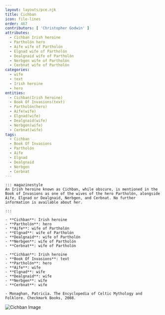 ```yaml
---
layout: layouts/pce.njk
title: Cichban
icon: file-lines
order: 467
contributors: [ 'Christopher Godwin' ]
attributes:
  - Cichban Irish heroine
  - Partholón hero
  - Aife wife of Partholón
  - Elgnad wife of Partholón
  - Dealgnaid wife of Partholón
  - Nerbgen wife of Partholón
  - Cerbnat wife of Partholón
categories:
  - wife
  - text
  - Irish heroine
  - hero
entities:
  - Cichban(Irish heroine)
  - Book Of Invasions(text)
  - Partholón(hero)
  - Aife(wife)
  - Elgnad(wife)
  - Dealgnaid(wife)
  - Nerbgen(wife)
  - Cerbnat(wife)
tags:
  - Cichban
  - Book Of Invasions
  - Partholón
  - Aife
  - Elgnad
  - Dealgnaid
  - Nerbgen
  - Cerbnat
---
```

``` tab [group1:Info]
::: magazinestyle
An Irish heroine known as Cichban, while obscure, is mentioned in the Book of Invasions as one of the wives of the hero Partholón, alongside Aife, Elgnad or Dealgnaid, Nerbgen, and Cerbnat. No further information is available about her.

:::
```
``` tab [group1:Attributes]
- **Cichban**: Irish heroine
- **Partholón**: hero
- **Aife**: wife of Partholón
- **Elgnad**: wife of Partholón
- **Dealgnaid**: wife of Partholón
- **Nerbgen**: wife of Partholón
- **Cerbnat**: wife of Partholón
```
``` tab [group1:Entities]
- **Cichban**: Irish heroine
- **Book Of Invasions**: text
- **Partholón**: hero
- **Aife**: wife
- **Elgnad**: wife
- **Dealgnaid**: wife
- **Nerbgen**: wife
- **Cerbnat**: wife
```
``` tab [group1:Sources]
- Monaghan, Patricia. The Encyclopedia of Celtic Mythology and Folklore. Checkmark Books, 2008.
```
![Cichban Image]([None])
